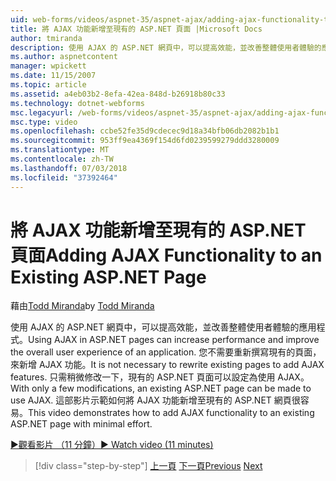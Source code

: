 ```yaml
---
uid: web-forms/videos/aspnet-35/aspnet-ajax/adding-ajax-functionality-to-an-existing-aspnet-page
title: 將 AJAX 功能新增至現有的 ASP.NET 頁面 |Microsoft Docs
author: tmiranda
description: 使用 AJAX 的 ASP.NET 網頁中，可以提高效能，並改善整體使用者體驗的應用程式。 您不需要重新撰寫現有的頁面...
ms.author: aspnetcontent
manager: wpickett
ms.date: 11/15/2007
ms.topic: article
ms.assetid: a4eb03b2-8efa-42ea-848d-b26918b80c33
ms.technology: dotnet-webforms
msc.legacyurl: /web-forms/videos/aspnet-35/aspnet-ajax/adding-ajax-functionality-to-an-existing-aspnet-page
msc.type: video
ms.openlocfilehash: ccbe52fe35d9cdecec9d18a34bfb06db2082b1b1
ms.sourcegitcommit: 953ff9ea4369f154d6fd0239599279ddd3280009
ms.translationtype: MT
ms.contentlocale: zh-TW
ms.lasthandoff: 07/03/2018
ms.locfileid: "37392464"
---
```

<a name="adding-ajax-functionality-to-an-existing-aspnet-page"></a><span data-ttu-id="523d4-104">將 AJAX 功能新增至現有的 ASP.NET 頁面</span><span class="sxs-lookup"><span data-stu-id="523d4-104">Adding AJAX Functionality to an Existing ASP.NET Page</span></span>
====================
<span data-ttu-id="523d4-105">藉由[Todd Miranda](https://github.com/tmiranda)</span><span class="sxs-lookup"><span data-stu-id="523d4-105">by [Todd Miranda](https://github.com/tmiranda)</span></span>

<span data-ttu-id="523d4-106">使用 AJAX 的 ASP.NET 網頁中，可以提高效能，並改善整體使用者體驗的應用程式。</span><span class="sxs-lookup"><span data-stu-id="523d4-106">Using AJAX in ASP.NET pages can increase performance and improve the overall user experience of an application.</span></span> <span data-ttu-id="523d4-107">您不需要重新撰寫現有的頁面，來新增 AJAX 功能。</span><span class="sxs-lookup"><span data-stu-id="523d4-107">It is not necessary to rewrite existing pages to add AJAX features.</span></span> <span data-ttu-id="523d4-108">只需稍微修改一下，現有的 ASP.NET 頁面可以設定為使用 AJAX。</span><span class="sxs-lookup"><span data-stu-id="523d4-108">With only a few modifications, an existing ASP.NET page can be made to use AJAX.</span></span> <span data-ttu-id="523d4-109">這部影片示範如何將 AJAX 功能新增至現有的 ASP.NET 網頁很容易。</span><span class="sxs-lookup"><span data-stu-id="523d4-109">This video demonstrates how to add AJAX functionality to an existing ASP.NET page with minimal effort.</span></span>

[<span data-ttu-id="523d4-110">&#9654;觀看影片 （11 分鐘）</span><span class="sxs-lookup"><span data-stu-id="523d4-110">&#9654; Watch video (11 minutes)</span></span>](https://channel9.msdn.com/Blogs/ASP-NET-Site-Videos/adding-ajax-functionality-to-an-existing-aspnet-page)

> [!div class="step-by-step"]
> <span data-ttu-id="523d4-111">[上一頁](aspnet-ajax-support-in-visual-studio-2008.md)
> [下一頁](creating-and-using-an-ajax-enabled-web-service-in-a-web-site.md)</span><span class="sxs-lookup"><span data-stu-id="523d4-111">[Previous](aspnet-ajax-support-in-visual-studio-2008.md)
[Next](creating-and-using-an-ajax-enabled-web-service-in-a-web-site.md)</span></span>
